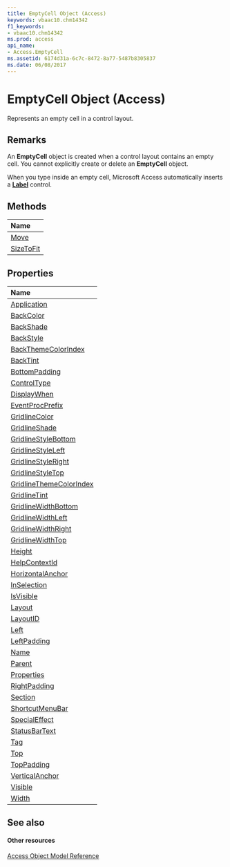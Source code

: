 ```yaml
---
title: EmptyCell Object (Access)
keywords: vbaac10.chm14342
f1_keywords:
- vbaac10.chm14342
ms.prod: access
api_name:
- Access.EmptyCell
ms.assetid: 6174d31a-6c7c-8472-8a77-5487b8305837
ms.date: 06/08/2017
---
```



# EmptyCell Object (Access)

Represents an empty cell in a control layout.


## Remarks

An **EmptyCell** object is created when a control layout contains an empty cell. You cannot explicitly create or delete an **EmptyCell** object.

When you type inside an empty cell, Microsoft Access automatically inserts a **[Label](label-object-access.md)** control.


## Methods



|**Name**|
|:-----|
|[Move](emptycell-move-method-access.md)|
|[SizeToFit](emptycell-sizetofit-method-access.md)|

## Properties



|**Name**|
|:-----|
|[Application](emptycell-application-property-access.md)|
|[BackColor](emptycell-backcolor-property-access.md)|
|[BackShade](emptycell-backshade-property-access.md)|
|[BackStyle](emptycell-backstyle-property-access.md)|
|[BackThemeColorIndex](emptycell-backthemecolorindex-property-access.md)|
|[BackTint](emptycell-backtint-property-access.md)|
|[BottomPadding](emptycell-bottompadding-property-access.md)|
|[ControlType](emptycell-controltype-property-access.md)|
|[DisplayWhen](emptycell-displaywhen-property-access.md)|
|[EventProcPrefix](emptycell-eventprocprefix-property-access.md)|
|[GridlineColor](emptycell-gridlinecolor-property-access.md)|
|[GridlineShade](emptycell-gridlineshade-property-access.md)|
|[GridlineStyleBottom](emptycell-gridlinestylebottom-property-access.md)|
|[GridlineStyleLeft](emptycell-gridlinestyleleft-property-access.md)|
|[GridlineStyleRight](emptycell-gridlinestyleright-property-access.md)|
|[GridlineStyleTop](emptycell-gridlinestyletop-property-access.md)|
|[GridlineThemeColorIndex](emptycell-gridlinethemecolorindex-property-access.md)|
|[GridlineTint](emptycell-gridlinetint-property-access.md)|
|[GridlineWidthBottom](emptycell-gridlinewidthbottom-property-access.md)|
|[GridlineWidthLeft](emptycell-gridlinewidthleft-property-access.md)|
|[GridlineWidthRight](emptycell-gridlinewidthright-property-access.md)|
|[GridlineWidthTop](emptycell-gridlinewidthtop-property-access.md)|
|[Height](emptycell-height-property-access.md)|
|[HelpContextId](emptycell-helpcontextid-property-access.md)|
|[HorizontalAnchor](emptycell-horizontalanchor-property-access.md)|
|[InSelection](emptycell-inselection-property-access.md)|
|[IsVisible](emptycell-isvisible-property-access.md)|
|[Layout](emptycell-layout-property-access.md)|
|[LayoutID](emptycell-layoutid-property-access.md)|
|[Left](emptycell-left-property-access.md)|
|[LeftPadding](emptycell-leftpadding-property-access.md)|
|[Name](emptycell-name-property-access.md)|
|[Parent](emptycell-parent-property-access.md)|
|[Properties](emptycell-properties-property-access.md)|
|[RightPadding](emptycell-rightpadding-property-access.md)|
|[Section](emptycell-section-property-access.md)|
|[ShortcutMenuBar](emptycell-shortcutmenubar-property-access.md)|
|[SpecialEffect](emptycell-specialeffect-property-access.md)|
|[StatusBarText](emptycell-statusbartext-property-access.md)|
|[Tag](emptycell-tag-property-access.md)|
|[Top](emptycell-top-property-access.md)|
|[TopPadding](emptycell-toppadding-property-access.md)|
|[VerticalAnchor](emptycell-verticalanchor-property-access.md)|
|[Visible](emptycell-visible-property-access.md)|
|[Width](emptycell-width-property-access.md)|

## See also


#### Other resources


[Access Object Model Reference](http://msdn.microsoft.com/library/2de134a4-6c5c-d2a3-8377-f4dd973ba650%28Office.15%29.aspx)
